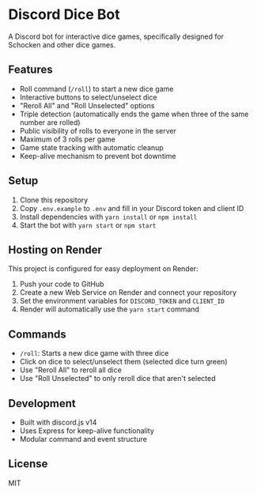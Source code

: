 # Discord Dice Bot

A Discord bot for interactive dice games, specifically designed for Schocken and other dice games.

## Features

- Roll command (`/roll`) to start a new dice game
- Interactive buttons to select/unselect dice
- "Reroll All" and "Roll Unselected" options 
- Triple detection (automatically ends the game when three of the same number are rolled)
- Public visibility of rolls to everyone in the server
- Maximum of 3 rolls per game
- Game state tracking with automatic cleanup
- Keep-alive mechanism to prevent bot downtime

## Setup

1. Clone this repository
2. Copy `.env.example` to `.env` and fill in your Discord token and client ID
3. Install dependencies with `yarn install` or `npm install`
4. Start the bot with `yarn start` or `npm start`

## Hosting on Render

This project is configured for easy deployment on Render:

1. Push your code to GitHub
2. Create a new Web Service on Render and connect your repository
3. Set the environment variables for `DISCORD_TOKEN` and `CLIENT_ID`
4. Render will automatically use the `yarn start` command

## Commands

- `/roll`: Starts a new dice game with three dice
- Click on dice to select/unselect them (selected dice turn green)
- Use "Reroll All" to reroll all dice
- Use "Roll Unselected" to only reroll dice that aren't selected

## Development

- Built with discord.js v14
- Uses Express for keep-alive functionality
- Modular command and event structure

## License

MIT